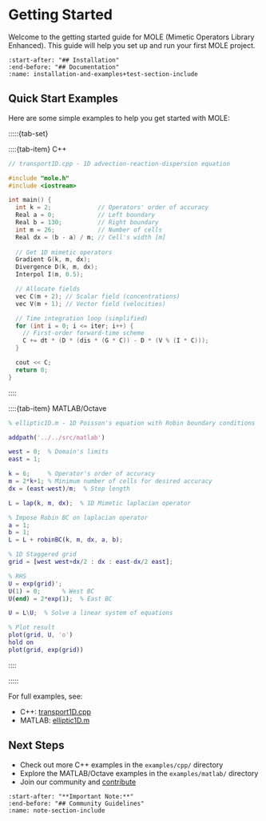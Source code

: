 # Getting Started

Welcome to the getting started guide for MOLE (Mimetic Operators Library Enhanced). This guide will help you set up and run your first MOLE project.

```{include} ../../../../README.md
:start-after: "## Installation"
:end-before: "## Documentation"
:name: installation-and-examples+test-section-include
```

## Quick Start Examples

Here are some simple examples to help you get started with MOLE:

:::::{tab-set}

::::{tab-item} C++
```cpp
// transport1D.cpp - 1D advection-reaction-dispersion equation

#include "mole.h"
#include <iostream>

int main() {
  int k = 2;             // Operators' order of accuracy
  Real a = 0;            // Left boundary
  Real b = 130;          // Right boundary
  int m = 26;            // Number of cells
  Real dx = (b - a) / m; // Cell's width [m]
  
  // Get 1D mimetic operators
  Gradient G(k, m, dx);
  Divergence D(k, m, dx);
  Interpol I(m, 0.5);

  // Allocate fields
  vec C(m + 2); // Scalar field (concentrations)
  vec V(m + 1); // Vector field (velocities)

  // Time integration loop (simplified)
  for (int i = 0; i <= iter; i++) {
    // First-order forward-time scheme
    C += dt * (D * (dis * (G * C)) - D * (V % (I * C)));
  }

  cout << C;
  return 0;
}
```
::::

::::{tab-item} MATLAB/Octave
```matlab
% elliptic1D.m - 1D Poisson's equation with Robin boundary conditions

addpath('../../src/matlab')

west = 0;  % Domain's limits
east = 1;

k = 6;     % Operator's order of accuracy
m = 2*k+1; % Minimum number of cells for desired accuracy
dx = (east-west)/m;  % Step length

L = lap(k, m, dx);  % 1D Mimetic laplacian operator

% Impose Robin BC on laplacian operator
a = 1;
b = 1;
L = L + robinBC(k, m, dx, a, b);

% 1D Staggered grid
grid = [west west+dx/2 : dx : east-dx/2 east];

% RHS
U = exp(grid)';
U(1) = 0;      % West BC
U(end) = 2*exp(1);  % East BC

U = L\U;  % Solve a linear system of equations

% Plot result
plot(grid, U, 'o')
hold on
plot(grid, exp(grid))
```
::::

:::::

For full examples, see:
- C++: [transport1D.cpp](../../../../examples/cpp/transport1D.cpp)
- MATLAB: [elliptic1D.m](../../../../examples/matlab/elliptic1D.m)

## Next Steps

- Check out more C++ examples in the `examples/cpp/` directory
- Explore the MATLAB/Octave examples in the `examples/matlab/` directory
- Join our community and [contribute](../intros/contributing_wrapper.md)

```{include} ../../../../README.md
:start-after: "**Important Note:**"
:end-before: "## Community Guidelines"
:name: note-section-include
``` 